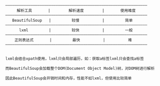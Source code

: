 ﻿

    ——————————————————————————————————————————————————————————————
         解析工具       |        解析速度        |       使用难度
    ——————————————————————————————————————————————————————————————
       BeautifulSoup   |         较慢          |         简单
    ——————————————————————————————————————————————————————————————
          lxml         |         较快          |         一般
    ——————————————————————————————————————————————————————————————
        正则表达式       |         最快          |          难
    ——————————————————————————————————————————————————————————————


    lxml会结合xpath使用，lxml只会局部遍历，如：获取a标签lxml只会查找a标签

    而BeautifulSoup会加载整个DOM(Document Object Model)树，对DOM树进行解析

    因此BeautifulSoup会开销时间和内存，性能不如lxml，但使用比较简单